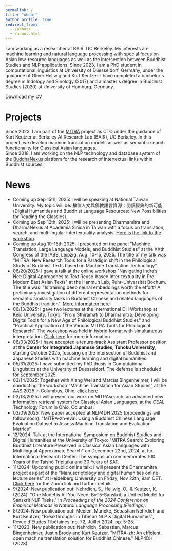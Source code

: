```yaml
---
permalink: /
title: "About"
author_profile: true
redirect_from:
  - /about/
  - /about.html
---
```


I am working as a researcher at BAIR, UC Berkeley. My interests are machine learning and natural language processing with special focus on Asian low-resource languages as well as the intersection between Buddhist Studies and NLP applications. Since 2023, I am a PhD student in computational linguistics at University of Duesseldorf, Germany, under the guidance of Oliver Hellwig and Kurt Keutzer. I have completed a bachelor's degree in Indology and Sinology (2017) and a master's degree in Buddhist Studies (2020) at University of Hamburg, Germany. 

[Download my CV](/files/cv-2025-june.pdf)

Projects
=====
Since 2023, I am part of the [MITRA](https://dharmamitra.org) project as CTO under the guidance of Kurt Keutzer at Berkeley AI Research Lab (BAIR), UC Berkeley. In this project, we develop machine translation models as well as semantic search functionality for Classical Asian languages.  
Since 2018, I am working on the NLP technology and database system of the [BuddhaNexus](https://buddhanexus.net) platform for the research of intertextual links within Buddhist sources.  

News
=====
- Coming up Sep 15th, 2025: I will be speaking at National Taiwan University. My topic will be: 數位人文與佛教語言資源：閱讀經典的新可能 (Digital Humanities and Buddhist Language Resources: New Possibilities for Reading the Classics).
- Coming up Sep 12th, 2025: I will be presenting Dharmamitra and DharmaNexus at Academia Sinica in Taiwan with a focus on translation, search, and multilingular intertextuality analysis. [Here is the link to the workshop](https://www.litphil.sinica.edu.tw/main/posts/3041).
- Coming up Aug 10-15th 2025: I presented on the panel "Machine Translation, Large Language Models, and Buddhist Studies" at the XXth Congress of the IABS, Leipzig, Aug. 10-15, 2025. The title of my talk was "MITRA: New Research Tools for a Paradigm shift in the Philological Study of Buddhist Texts based on Machine Translation Technology".
- 06/20/2025: I gave a talk at the online workshop "Navigating Indra’s Net: Digital Approaches to Text Reuse-based Inter-textuality in Pre-Modern East Asian Texts" at the Hanmun Lab, Ruhr-Universität Bochum. The title was: "Is training deep neural embeddings worth the effort? A preliminary investigation of different representation methods for semantic similarity tasks in Buddhist Chinese and related languages of the Buddhist tradition". [More information here](https://www.oaw.ruhr-uni-bochum.de/forschung/hanmun_lab/worhshops/index.html.en)
- 06/13/2025: I gave two lectures at the International DH Workshop at Keio University, Tokyo: "From Sthiramati to Dharmamitra: Developing Digital Tools for a New Age of Philological Buddhist Studies" and "Practical Application of the Various MITRA Tools for Philological Research". The workshop was held in hybrid format with simultaneous interpretation. [Click here](https://sites.google.com/view/dhws2025b/) for more information.
- 06/03/2025: I have accepted a tenure-track Assistant Professor position at the **Center for Integrated Japanese Studies, Tohoku University**, starting October 2025, focusing on the intersection of Buddhist and Japanese Studies with machine learning and digital humanities.
- 05/31/2025: I have submitted my PhD thesis in Computational Linguistics at the University of Duesseldorf. The defense is scheduled for September 2025.
- 03/14/2025: Together with Xiang Wei and Marcus Bingenheimer, I will be conducting the workshop "Machine Translation for Asian Studies" at the AAS 2025 in Columbus, Ohio: [click here](https://asianstudies.confex.com/asianstudies/2025/meetingapp.cgi/Session/8470)
- 03/13/2025: I will present our work on MITRAsearch, an advanced new information retrieval system for Classical Asian Languages, at the CEAL Technology Forum in Ohio, Columbus.
- 03/09/2025: New paper accepted at NLP4DH 2025 (proceedings will follow soon): "MITRA-zh-eval: Using a Buddhist Chinese Language Evaluation Dataset to Assess Machine Translation and Evaluation Metrics"
- 12/2024: Talk at the International Symposium on Buddhist Studies and Digital Humanities at the University of Tokyo: "MITRA Search: Exploring Buddhist Literature Preserved in Classical Asian Languages with Multilingual Approximate Search" on December 22nd, 2024, at Ito International Research Center. The symposium commemorates 100 Years of the Taishō Tripiṭaka and 30 Years of SAT.
- 11/2024: Upcoming public online talk: I will present the Dharmamitra project as part of the "Manuscriptology and digital humanities online lecture series" at Heidelberg University on Friday, Nov 22th, 9am CET. [Click here](https://www.sai.uni-heidelberg.de/en/events-at-sai/dharmamitra-2024-11-22) for the Zoom link and further details.
- 9/2024: New publication out: Nehrdich, S., Hellwig, O., & Keutzer, K. (2024). "One Model is All You Need: ByT5-Sanskrit, a Unified Model for Sanskrit NLP Tasks." In <i>Proceedings of the 2024 Conference on Empirical Methods in Natural Language Processing (Findings)</i>.
- 8/2024: New publication out: Meelen, Marieke, Sebastian Nehrdich and Kurt Keutzer, "Breakthroughs in Tibetan NLP & Digital Humanities", Revue d'Etudes Tibétaines, no. 72, Juillet 2024, pp. 5-25.
- 11/2023: New publication out: Nehrdich, Sebastian, Marcus Bingenheimer, Justin Brody and Kurt Keutzer. "MITRA-zh: An efficient, open machine translation solution for Buddhist Chinese." NLP4DH (2023).




